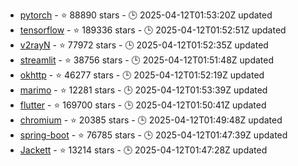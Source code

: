 - [pytorch](https://github.com/pytorch/pytorch) - ⭐ 88890 stars - 🕒 2025-04-12T01:53:20Z updated
- [tensorflow](https://github.com/tensorflow/tensorflow) - ⭐ 189336 stars - 🕒 2025-04-12T01:52:51Z updated
- [v2rayN](https://github.com/2dust/v2rayN) - ⭐ 77972 stars - 🕒 2025-04-12T01:52:35Z updated
- [streamlit](https://github.com/streamlit/streamlit) - ⭐ 38756 stars - 🕒 2025-04-12T01:51:48Z updated
- [okhttp](https://github.com/square/okhttp) - ⭐ 46277 stars - 🕒 2025-04-12T01:52:19Z updated
- [marimo](https://github.com/marimo-team/marimo) - ⭐ 12281 stars - 🕒 2025-04-12T01:53:39Z updated
- [flutter](https://github.com/flutter/flutter) - ⭐ 169700 stars - 🕒 2025-04-12T01:50:41Z updated
- [chromium](https://github.com/chromium/chromium) - ⭐ 20385 stars - 🕒 2025-04-12T01:49:48Z updated
- [spring-boot](https://github.com/spring-projects/spring-boot) - ⭐ 76785 stars - 🕒 2025-04-12T01:47:39Z updated
- [Jackett](https://github.com/Jackett/Jackett) - ⭐ 13214 stars - 🕒 2025-04-12T01:47:28Z updated
